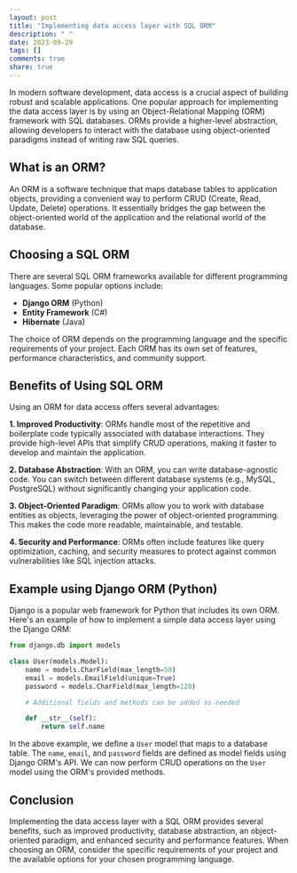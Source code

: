 ```yaml
---
layout: post
title: "Implementing data access layer with SQL ORM"
description: " "
date: 2023-09-29
tags: []
comments: true
share: true
---
```


In modern software development, data access is a crucial aspect of building robust and scalable applications. One popular approach for implementing the data access layer is by using an Object-Relational Mapping (ORM) framework with SQL databases. ORMs provide a higher-level abstraction, allowing developers to interact with the database using object-oriented paradigms instead of writing raw SQL queries.

## What is an ORM?

An ORM is a software technique that maps database tables to application objects, providing a convenient way to perform CRUD (Create, Read, Update, Delete) operations. It essentially bridges the gap between the object-oriented world of the application and the relational world of the database.

## Choosing a SQL ORM

There are several SQL ORM frameworks available for different programming languages. Some popular options include:

- **Django ORM** (Python)
- **Entity Framework** (C#)
- **Hibernate** (Java)

The choice of ORM depends on the programming language and the specific requirements of your project. Each ORM has its own set of features, performance characteristics, and community support.

## Benefits of Using SQL ORM

Using an ORM for data access offers several advantages:

**1. Improved Productivity**: ORMs handle most of the repetitive and boilerplate code typically associated with database interactions. They provide high-level APIs that simplify CRUD operations, making it faster to develop and maintain the application.

**2. Database Abstraction**: With an ORM, you can write database-agnostic code. You can switch between different database systems (e.g., MySQL, PostgreSQL) without significantly changing your application code.

**3. Object-Oriented Paradigm**: ORMs allow you to work with database entities as objects, leveraging the power of object-oriented programming. This makes the code more readable, maintainable, and testable.

**4. Security and Performance**: ORMs often include features like query optimization, caching, and security measures to protect against common vulnerabilities like SQL injection attacks.

## Example using Django ORM (Python)

Django is a popular web framework for Python that includes its own ORM. Here's an example of how to implement a simple data access layer using the Django ORM:

```python
from django.db import models

class User(models.Model):
    name = models.CharField(max_length=50)
    email = models.EmailField(unique=True)
    password = models.CharField(max_length=128)

    # Additional fields and methods can be added as needed

    def __str__(self):
        return self.name
```

In the above example, we define a `User` model that maps to a database table. The `name`, `email`, and `password` fields are defined as model fields using Django ORM's API. We can now perform CRUD operations on the `User` model using the ORM's provided methods.

## Conclusion

Implementing the data access layer with a SQL ORM provides several benefits, such as improved productivity, database abstraction, an object-oriented paradigm, and enhanced security and performance features. When choosing an ORM, consider the specific requirements of your project and the available options for your chosen programming language.